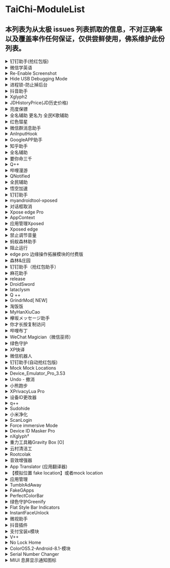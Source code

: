 # TaiChi-ModuleList

## 本列表为从太极 issues 列表抓取的信息，不对正确率以及覆盖率作任何保证，仅供尝鲜使用，佛系维护此份列表。

<details>
  <summary>钉钉助手(抢红包版)</summary>
  <h3>模块用途：</h3>
  <p></p>
  <h3>更新日志：</h3>
  <p>适配钉钉4.6.25版本<br></p>
  <h3>模块版本号：</h3>
  <p>1.1.5<br></p>
  <h3>模块安装包：</h3>
  <p>https://dl-xda.xposed.info/modules/com.sky.xposed.rimet_v7_829eaa.apk</p>
  <p>issue URL：<a href="https://api.github.com/repos/taichi-framework/TaiChi/issues/711"># 711</a></p>
</details>

<details>
  <summary>微信学英语</summary>
  <h3>模块用途：</h3>
  <p></p>
  <h3>更新日志：</h3>
  <p>支持微信7.0.4版本</p>
  <h3>模块版本号：</h3>
  <p>v1.7.91 (54)</p>
  <h3>模块安装包：</h3>
  <p>包名<br>com.hiwechart.translate<br>蓝奏云<br>https://www.lanzous.com/i3vwxaj?t</p>
  <p>issue URL：<a href="https://api.github.com/repos/taichi-framework/TaiChi/issues/707"># 707</a></p>
</details>

<details>
  <summary>Re-Enable Screenshot</summary>
  <h3>模块用途：</h3>
  <p>在不支援截圖的應用程式上截圖</p>
  <h3>更新日志：</h3>
  <p></p>
  <h3>模块版本号：</h3>
  <p>1.7</p>
  <h3>模块安装包：</h3>
  <p>https://dl-xda.xposed.info/modules/se.valitron.res_v7_561f52.apk</p>
  <p>issue URL：<a href="https://api.github.com/repos/taichi-framework/TaiChi/issues/702"># 702</a></p>
</details>

<details>
  <summary>Hide USB Debugging Mode</summary>
  <h3>模块用途：</h3>
  <p>針對應用程式隱藏 USB Debugging 狀態，對某些遊戲特別有用。</p>
  <h3>更新日志：</h3>
  <p></p>
  <h3>模块版本号：</h3>
  <p>1.0</p>
  <h3>模块安装包：</h3>
  <p>https://dl-xda.xposed.info/modules/com.redlee90.hideusbdebugging_v1_8f956a.apk<br></p>
  <p>issue URL：<a href="https://api.github.com/repos/taichi-framework/TaiChi/issues/701"># 701</a></p>
</details>

<details>
  <summary>进程锁-防止掉后台</summary>
  <h3>模块用途：</h3>
  <p></p>
  <h3>更新日志：</h3>
  <p>3.1.5: <br>修改hook方式 <br>修复一些bug</p>
  <h3>模块版本号：</h3>
  <p>3.1.5_Stable_20190422</p>
  <h3>模块安装包：</h3>
  <p>https://www.coolapk.com/apk/top.fols.aapp.eternalprocessxposed</p>
  <p>issue URL：<a href="https://api.github.com/repos/taichi-framework/TaiChi/issues/695"># 695</a></p>
</details>

<details>
  <summary>抖音助手</summary>
  <h3>模块用途：</h3>
  <p></p>
  <h3>更新日志：</h3>
  <p>适配抖音5.7.0</p>
  <h3>模块版本号：</h3>
  <p>4.4.0</p>
  <h3>模块安装包：</h3>
  <p>[com.sky.xposed.aweme_4.4.0_57.zip](https://github.com/taichi-framework/TaiChi/files/3100945/com.sky.xposed.aweme_4.4.0_57.zip)</p>
  <p>issue URL：<a href="https://api.github.com/repos/taichi-framework/TaiChi/issues/692"># 692</a></p>
</details>

<details>
  <summary>Xglyph2</summary>
  <h3>模块用途：</h3>
  <p></p>
  <h3>更新日志：</h3>
  <p>改bug<br></p>
  <h3>模块版本号：</h3>
  <p>1.8.2<br></p>
  <h3>模块安装包：</h3>
  <p>https://github.com/Cypher01/Xglyph2</p>
  <p>issue URL：<a href="https://api.github.com/repos/taichi-framework/TaiChi/issues/674"># 674</a></p>
</details>

<details>
  <summary>JDHistoryPrice(JD历史价格)</summary>
  <h3>模块用途：</h3>
  <p>查看京东当前商品的历史价格<br>在京东商品详情页点击<br>分享按钮-其他-选择【JD历史价格】</p>
  <h3>更新日志：</h3>
  <p></p>
  <h3>模块版本号：</h3>
  <p>0.13</p>
  <h3>模块安装包：</h3>
  <p>链接: https://pan.baidu.com/s/13FJFBirWq70OujDseluJ2A 提取码: tazg <br></p>
  <p>issue URL：<a href="https://api.github.com/repos/taichi-framework/TaiChi/issues/673"># 673</a></p>
</details>

<details>
  <summary>亮度保镖</summary>
  <h3>模块用途：</h3>
  <p>防止一些应用（如支付宝、微信的付款码）修改亮度。具体做的事情<br>界面亮度被设置为大于30%时，还原为系统亮度<br>这样子打开收付款界面就不会突然亮瞎眼了</p>
  <h3>更新日志：</h3>
  <p></p>
  <h3>模块版本号：</h3>
  <p>1.4</p>
  <h3>模块安装包：</h3>
  <p>https://www.coolapk.com/apk/cuily.xp1<br></p>
  <p>issue URL：<a href="https://api.github.com/repos/taichi-framework/TaiChi/issues/672"># 672</a></p>
</details>

<details>
  <summary>全名辅助  更名为 全民K歌辅助</summary>
  <h3>模块用途：</h3>
  <p></p>
  <h3>更新日志：</h3>
  <p>1.已知bug修复<br>2.模块名称更改，更易于辨别在哪使用</p>
  <h3>模块版本号：</h3>
  <p>1.2</p>
  <h3>模块安装包：</h3>
  <p>https://github.com/jiumoshou/karorkefz/blob/master/karorfz_1.2.apk</p>
  <p>issue URL：<a href="https://api.github.com/repos/taichi-framework/TaiChi/issues/661"># 661</a></p>
</details>

<details>
  <summary>红色彗星</summary>
  <h3>模块用途：</h3>
  <p>破解P图软件PicsArt登录既是会员<br></p>
  <h3>更新日志：</h3>
  <p></p>
  <h3>模块版本号：</h3>
  <p>1.0<br></p>
  <h3>模块安装包：</h3>
  <p>https://www.lanzous.com/i3sm1ti?t<br><br></p>
  <p>issue URL：<a href="https://api.github.com/repos/taichi-framework/TaiChi/issues/660"># 660</a></p>
</details>

<details>
  <summary>微信群消息助手</summary>
  <h3>模块用途：</h3>
  <p></p>
  <h3>更新日志：</h3>
  <p>Android 端更新<br> <br><br>- 支持了微信7.0.4（1420）版本。 <br>- 修复了获取配置失败还显示成功的问题。 <br>- 修复了小概率下点击位置错乱和删除会话闪退的问题。 <br>- 重写了置顶高亮的逻辑，现在可能微信6的一些老版本重新获得了支持。 <br>- 修复了统计用户处的一个问题。</p>
  <h3>模块版本号：</h3>
  <p>1.4.5</p>
  <h3>模块安装包：</h3>
  <p>https://www.coolapk.com/apk/com.zdy.project.wechat_chatroom_helper</p>
  <p>issue URL：<a href="https://api.github.com/repos/taichi-framework/TaiChi/issues/658"># 658</a></p>
</details>

<details>
  <summary>AnInputHook</summary>
  <h3>模块用途：</h3>
  <p>记录输入的 xposed模块。简单地 hook了系统 api的一些东西<br></p>
  <h3>更新日志：</h3>
  <p></p>
  <h3>模块版本号：</h3>
  <p>1.1.3<br></p>
  <h3>模块安装包：</h3>
  <p>http://t.cn/EX0JTQP<br></p>
  <p>issue URL：<a href="https://api.github.com/repos/taichi-framework/TaiChi/issues/657"># 657</a></p>
</details>

<details>
  <summary>GoogleAPP助手</summary>
  <h3>模块用途：</h3>
  <p></p>
  <h3>更新日志：</h3>
  <p>适配 9.51.x，9.58.x，9.61.x，9.66.x</p>
  <h3>模块版本号：</h3>
  <p>1.8.8</p>
  <h3>模块安装包：</h3>
  <p>https://www.coolapk.com/apk/com.elderdrivers.googlesearchbox</p>
  <p>issue URL：<a href="https://api.github.com/repos/taichi-framework/TaiChi/issues/655"># 655</a></p>
</details>

<details>
  <summary>知乎助手</summary>
  <h3>模块用途：</h3>
  <p>1. 去除首页"推荐"内的广告、Live和书店等卡<br>2. 去除答案页面底部广告<br>3. 屏蔽底部"方法"或"大学"选项卡<br>4. 去除答案列表内的广告<br></p>
  <h3>更新日志：</h3>
  <p></p>
  <h3>模块版本号：</h3>
  <p>1.0.1</p>
  <h3>模块安装包：</h3>
  <p>https://github.com/picone/ZhihuXposed/releases/download/1.0.1/app-release.apk<br><br></p>
  <p>issue URL：<a href="https://api.github.com/repos/taichi-framework/TaiChi/issues/649"># 649</a></p>
</details>

<details>
  <summary>全名辅助</summary>
  <h3>模块用途：</h3>
  <p></p>
  <h3>更新日志：</h3>
  <p>已知bug修复，加入运行日志。</p>
  <h3>模块版本号：</h3>
  <p>1.1</p>
  <h3>模块安装包：</h3>
  <p>https://github.com/jiumoshou/karorkefz/blob/master/karorfz.apk<br><br>麻烦您了weishu，初步涉足，bug略多,xp没报，太极报了，修复已知，请多多包涵啦，嘿嘿</p>
  <p>issue URL：<a href="https://api.github.com/repos/taichi-framework/TaiChi/issues/648"># 648</a></p>
</details>

<details>
  <summary>要你命三千</summary>
  <h3>模块用途：</h3>
  <p></p>
  <h3>更新日志：</h3>
  <p>适配新版软件</p>
  <h3>模块版本号：</h3>
  <p>6.0</p>
  <h3>模块安装包：</h3>
  <p>微云文件分享:要妳命三千_6.0.apk下载地址:https://share.weiyun.com/5jCRK9I</p>
  <p>issue URL：<a href="https://api.github.com/repos/taichi-framework/TaiChi/issues/647"># 647</a></p>
</details>

<details>
  <summary>Q++</summary>
  <h3>模块用途：</h3>
  <p></p>
  <h3>更新日志：</h3>
  <p>解决部分设备闪退bug</p>
  <h3>模块版本号：</h3>
  <p>1.3.1</p>
  <h3>模块安装包：</h3>
  <p>https://dl-xda.xposed.info/modules/cn.qssq666.q.plus_v45_52bac4.apk</p>
  <p>issue URL：<a href="https://api.github.com/repos/taichi-framework/TaiChi/issues/646"># 646</a></p>
</details>

<details>
  <summary>哔哩漫游</summary>
  <h3>模块用途：</h3>
  <p></p>
  <h3>更新日志：</h3>
  <p>更新</p>
  <h3>模块版本号：</h3>
  <p>1.0.7</p>
  <h3>模块安装包：</h3>
  <p>https://github.com/iAcn/BiliRoaming</p>
  <p>issue URL：<a href="https://api.github.com/repos/taichi-framework/TaiChi/issues/641"># 641</a></p>
</details>

<details>
  <summary>QNotified</summary>
  <h3>模块用途：</h3>
  <p>QNotified(QQ删好友通知)通过定期刷新QQ好友列表判断是否有好友删除用户，并在检测到被好友删除后向用户发出通知提醒。</p>
  <h3>更新日志：</h3>
  <p></p>
  <h3>模块版本号：</h3>
  <p>0.1.2 (5)</p>
  <h3>模块安装包：</h3>
  <p>https://github.com/cinit/QNotified/releases/download/v0.1.2/qnotified_012.apk</p>
  <p>issue URL：<a href="https://api.github.com/repos/taichi-framework/TaiChi/issues/639"># 639</a></p>
</details>

<details>
  <summary>全民辅助</summary>
  <h3>模块用途：</h3>
  <p>全民k歌启动页广告关闭，歌房语音长按改点击开关</p>
  <h3>更新日志：</h3>
  <p></p>
  <h3>模块版本号：</h3>
  <p>1.0</p>
  <h3>模块安装包：</h3>
  <p>https://github.com/jiumoshou/karorkefz/blob/master/karorkefz.apk<br>已更新界面</p>
  <p>issue URL：<a href="https://api.github.com/repos/taichi-framework/TaiChi/issues/638"># 638</a></p>
</details>

<details>
  <summary>  悟空加速</summary>
  <h3>模块用途：</h3>
  <p>「悟空加速」，加速启动 ，跳过不要的启动页。</p>
  <h3>更新日志：</h3>
  <p></p>
  <h3>模块版本号：</h3>
  <p>1.8.4</p>
  <h3>模块安装包：</h3>
  <p>https://raw.githubusercontent.com/VwEl/-/master/wu-kong-v1.8.4-167314-o_1d65h521a1p571c46198namq1fpsq-uid-1131019.apk<br></p>
  <p>issue URL：<a href="https://api.github.com/repos/taichi-framework/TaiChi/issues/633"># 633</a></p>
</details>

<details>
  <summary>钉钉助手</summary>
  <h3>模块用途：</h3>
  <p></p>
  <h3>更新日志：</h3>
  <p>适配钉钉4.6.21版本<br></p>
  <h3>模块版本号：</h3>
  <p>1.1.2<br></p>
  <h3>模块安装包：</h3>
  <p>https://dl-xda.xposed.info/modules/com.sky.xposed.rimet_v4_704244.apk</p>
  <p>issue URL：<a href="https://api.github.com/repos/taichi-framework/TaiChi/issues/622"># 622</a></p>
</details>

<details>
  <summary>myandroidtool-xposed</summary>
  <h3>模块用途：</h3>
  <p>myandroidtool增强</p>
  <h3>更新日志：</h3>
  <p></p>
  <h3>模块版本号：</h3>
  <p></p>
  <h3>模块安装包：</h3>
  <p>https://www.coolapk.com/apk/cn.wq.myandroidtoolsxposed</p>
  <p>issue URL：<a href="https://api.github.com/repos/taichi-framework/TaiChi/issues/620"># 620</a></p>
</details>

<details>
  <summary>对话框取消</summary>
  <h3>模块用途：</h3>
  <p></p>
  <h3>更新日志：</h3>
  <p>增加禁用对话框关键词检测[已测试:去除爱奇艺更新提示]</p>
  <h3>模块版本号：</h3>
  <p>1.6.9</p>
  <h3>模块安装包：</h3>
  <p>http://ainixiang.cn/update/alert/Alert1.6.9.apk</p>
  <p>issue URL：<a href="https://api.github.com/repos/taichi-framework/TaiChi/issues/619"># 619</a></p>
</details>

<details>
  <summary>Xpose edge Pro</summary>
  <h3>模块用途：</h3>
  <p></p>
  <h3>更新日志：</h3>
  <p>bug修复等<br></p>
  <h3>模块版本号：</h3>
  <p>5.4.2<br></p>
  <h3>模块安装包：</h3>
  <p>https://www.lanzous.com/i3pjx0f</p>
  <p>issue URL：<a href="https://api.github.com/repos/taichi-framework/TaiChi/issues/616"># 616</a></p>
</details>

<details>
  <summary>AppContext</summary>
  <h3>模块用途：</h3>
  <p>Have Tasker react on running applications, without the downsides of the default implementation!<br><br>It hooks directly into the Activity-class, letting Tasker react immediately when an app starts. This means no more periodic checking which app is running, so no more battery drain and no more slow reactions. It's also perfectly accurate and doesn't need an accessibility service, so your device's screen lock can be used for enhanced data protection again.<br>(Experimental support for reacting on Services is also present.)<br></p>
  <h3>更新日志：</h3>
  <p></p>
  <h3>模块版本号：</h3>
  <p>Version name: 0.4.7.2<br></p>
  <h3>模块安装包：</h3>
  <p>https://dl-xda.xposed.info/modules/io.shortway.appcontext_v16_a8fecb.apk<br><br></p>
  <p>issue URL：<a href="https://api.github.com/repos/taichi-framework/TaiChi/issues/615"># 615</a></p>
</details>

<details>
  <summary> 应用管理Xposed</summary>
  <h3>模块用途：</h3>
  <p> 绿色应用，微信gcm代收，划卡清理应用后台，锁屏清理后台，自启动/权限管理等一系列功能<br></p>
  <h3>更新日志：</h3>
  <p></p>
  <h3>模块版本号：</h3>
  <p> P-5.1.7<br></p>
  <h3>模块安装包：</h3>
  <p>应用管理_P-5.1.7.apk<br>https://pan.baidu.com/s/1mFVnxaQgAH6A5rKL-B5sjg<br><br></p>
  <p>issue URL：<a href="https://api.github.com/repos/taichi-framework/TaiChi/issues/614"># 614</a></p>
</details>

<details>
  <summary>Xposed edge</summary>
  <h3>模块用途：</h3>
  <p></p>
  <h3>更新日志：</h3>
  <p>bug修复等</p>
  <h3>模块版本号：</h3>
  <p>5.4.0</p>
  <h3>模块安装包：</h3>
  <p>https://www.lanzous.com/i3ov8ub</p>
  <p>issue URL：<a href="https://api.github.com/repos/taichi-framework/TaiChi/issues/612"># 612</a></p>
</details>

<details>
  <summary>禁止调节音量</summary>
  <h3>模块用途：</h3>
  <p>非系统app就调节不了音量了<br></p>
  <h3>更新日志：</h3>
  <p></p>
  <h3>模块版本号：</h3>
  <p>666<br></p>
  <h3>模块安装包：</h3>
  <p>http://t.cn/EisQYM7<br></p>
  <p>issue URL：<a href="https://api.github.com/repos/taichi-framework/TaiChi/issues/610"># 610</a></p>
</details>

<details>
  <summary>蚂蚁森林助手</summary>
  <h3>模块用途：</h3>
  <p></p>
  <h3>更新日志：</h3>
  <p>新增社区功能<br></p>
  <h3>模块版本号：</h3>
  <p>1.3.6<br></p>
  <h3>模块安装包：</h3>
  <p>链接<br>https://pan.baidu.com/s/1jJ4Xjbl8sg_oLh3PmoNtrw 提取码<br>tiwn </p>
  <p>issue URL：<a href="https://api.github.com/repos/taichi-framework/TaiChi/issues/607"># 607</a></p>
</details>

<details>
  <summary>阻止运行</summary>
  <h3>模块用途：</h3>
  <p>个人感觉阻止运行比绿色守护性能更强，操作简单。阻止app后台启动推送消息<br></p>
  <h3>更新日志：</h3>
  <p></p>
  <h3>模块版本号：</h3>
  <p>2.7.0<br></p>
  <h3>模块安装包：</h3>
  <p><br>下载地址<br>https://dl-xda.xposed.info/modules/me.piebridge.forcestopgb_v872_69fb0e.apk<br>模块介绍<br>https://repo.xposed.info/module/me.piebridge.forcestopgb<br><br></p>
  <p>issue URL：<a href="https://api.github.com/repos/taichi-framework/TaiChi/issues/603"># 603</a></p>
</details>

<details>
  <summary>edge pro 边缘操作拓展模块的付费版</summary>
  <h3>模块用途：</h3>
  <p></p>
  <h3>更新日志：</h3>
  <p>New action: stop all, stop looping(multi-action and repeat), playing sound and speech, injecting gesture, and gesture recording.<br>Bug fixes.</p>
  <h3>模块版本号：</h3>
  <p>5.4</p>
  <h3>模块安装包：</h3>
  <p>链接:https://pan.baidu.com/s/1S-i9Hl7hogRR1l90ia2x_Q 提取码:gki1</p>
  <p>issue URL：<a href="https://api.github.com/repos/taichi-framework/TaiChi/issues/591"># 591</a></p>
</details>

<details>
  <summary>森林&庄园</summary>
  <h3>模块用途：</h3>
  <p>#400 #370 #325 #116 #86 （被打死</p>
  <h3>更新日志：</h3>
  <p></p>
  <h3>模块版本号：</h3>
  <p>1.1.6t</p>
  <h3>模块安装包：</h3>
  <p>https://www.lanzous.com/b596648<br>[ 森林庄园116e_test.apk ]</p>
  <p>issue URL：<a href="https://api.github.com/repos/taichi-framework/TaiChi/issues/590"># 590</a></p>
</details>

<details>
  <summary>钉钉助手（抢红包助手）</summary>
  <h3>模块用途：</h3>
  <p></p>
  <h3>更新日志：</h3>
  <p>适配钉钉4.6.20</p>
  <h3>模块版本号：</h3>
  <p>1.1.1</p>
  <h3>模块安装包：</h3>
  <p>https://repo.xposed.info/module/com.sky.xposed.rimet<br>https://dl-xda.xposed.info/modules/com.sky.xposed.rimet_v3_fae19e.apk</p>
  <p>issue URL：<a href="https://api.github.com/repos/taichi-framework/TaiChi/issues/589"># 589</a></p>
</details>

<details>
  <summary>麻花助手</summary>
  <h3>模块用途：</h3>
  <p></p>
  <h3>更新日志：</h3>
  <p>1新增测试模块 SharePlugin，假装分享功能，支持微信朋友圈、微信、QQ、QQ空间、微博分享，使用此功能前请先看帮助文档；<br>2此版本仅支持麻花影视 2.7.0和贝贝影视 2.7.0，请使用麻花影视 2.6.1版本的用户不要更新此版本。</p>
  <h3>模块版本号：</h3>
  <p>0.7.0</p>
  <h3>模块安装包：</h3>
  <p>https://github.com/1595901624/mhzs/releases<br><br>https://www.lanzous.com/b614986/     4uk6</p>
  <p>issue URL：<a href="https://api.github.com/repos/taichi-framework/TaiChi/issues/588"># 588</a></p>
</details>

<details>
  <summary>release</summary>
  <h3>模块用途：</h3>
  <p></p>
  <h3>更新日志：</h3>
  <p>固定搜索框位置，修复搜索框消失bug<br>更改漫画源，做到秒刷新。<br>退出APP后自动隐藏图标</p>
  <h3>模块版本号：</h3>
  <p>0.1-δ</p>
  <h3>模块安装包：</h3>
  <p>https://dl-xda.xposed.info/modules/com.app.legend.dms_v4_2accd7.apk</p>
  <p>issue URL：<a href="https://api.github.com/repos/taichi-framework/TaiChi/issues/586"># 586</a></p>
</details>

<details>
  <summary>DroidSword</summary>
  <h3>模块用途：</h3>
  <p>逆向神器，快速定位UI信息。</p>
  <h3>更新日志：</h3>
  <p></p>
  <h3>模块版本号：</h3>
  <p>1.0.4</p>
  <h3>模块安装包：</h3>
  <p>https://github.com/githubwing/DroidSword/raw/master/app/release/app-release.apk</p>
  <p>issue URL：<a href="https://api.github.com/repos/taichi-framework/TaiChi/issues/585"># 585</a></p>
</details>

<details>
  <summary>lataclysm</summary>
  <h3>模块用途：</h3>
  <p>伪装位置,GPS定位,基站定位,WIFI定位.伪装运营商<br>介绍：https://repo.xposed.info/module/com.cataclysm.i<br></p>
  <h3>更新日志：</h3>
  <p></p>
  <h3>模块版本号：</h3>
  <p>1.35<br></p>
  <h3>模块安装包：</h3>
  <p>https://dl-xda.xposed.info/modules/com.cataclysm.i_v64_037bfa.apk<br> </p>
  <p>issue URL：<a href="https://api.github.com/repos/taichi-framework/TaiChi/issues/574"># 574</a></p>
</details>

<details>
  <summary>Q ++</summary>
  <h3>模块用途：</h3>
  <p></p>
  <h3>更新日志：</h3>
  <p>解决该版本 QQ空间经常出现闪退的问题 群-情迁设置中的更新和修复 增加艾特全体 艾特用户，禁言功能测试修复。</p>
  <h3>模块版本号：</h3>
  <p>1.2.8</p>
  <h3>模块安装包：</h3>
  <p>https://dl-xda.xposed.info/modules/cn.qssq666.q.plus_v42_02531b.apk</p>
  <p>issue URL：<a href="https://api.github.com/repos/taichi-framework/TaiChi/issues/572"># 572</a></p>
</details>

<details>
  <summary>GrindrMod[ NEW]</summary>
  <h3>模块用途：</h3>
  <p></p>
  <h3>更新日志：</h3>
  <p>✓ Fix maps crash on Android P✓ Fix occasional app crash on opening the maps overlay when app is in the background</p>
  <h3>模块版本号：</h3>
  <p>5.5.0</p>
  <h3>模块安装包：</h3>
  <p>https://repo.xposed.info/module/com.grindrmod.xposed</p>
  <p>issue URL：<a href="https://api.github.com/repos/taichi-framework/TaiChi/issues/571"># 571</a></p>
</details>

<details>
  <summary>淘饭饭</summary>
  <h3>模块用途：</h3>
  <p></p>
  <h3>更新日志：</h3>
  <p>1.2.4<br>1.分享商品邀请好友(口令带上下载链接)<br>2.支持淘宝号重新授权<br>3.支持多设备登录</p>
  <h3>模块版本号：</h3>
  <p>1.2.4</p>
  <h3>模块安装包：</h3>
  <p>https://www.coolapk.com/apk/com.jy.taofanfan</p>
  <p>issue URL：<a href="https://api.github.com/repos/taichi-framework/TaiChi/issues/564"># 564</a></p>
</details>

<details>
  <summary>MyHanXiuCao</summary>
  <h3>模块用途：</h3>
  <p>破解开车软件含羞草研究所vip权限，仅做测试，勿做他用！By 酷安Larson。</p>
  <h3>更新日志：</h3>
  <p></p>
  <h3>模块版本号：</h3>
  <p>1.4</p>
  <h3>模块安装包：</h3>
  <p>https://dl-xda.xposed.info/modules/cn.ainixiang.myhanxiucao_v4_aedffa.apk<br></p>
  <p>issue URL：<a href="https://api.github.com/repos/taichi-framework/TaiChi/issues/561"># 561</a></p>
</details>

<details>
  <summary>欅坂メッセージ助手</summary>
  <h3>模块用途：</h3>
  <p></p>
  <h3>更新日志：</h3>
  <p>适配更新</p>
  <h3>模块版本号：</h3>
  <p>3.3</p>
  <h3>模块安装包：</h3>
  <p>https://github.com/nondanee/KeyakiMsgAssistant-Xposed</p>
  <p>issue URL：<a href="https://api.github.com/repos/taichi-framework/TaiChi/issues/560"># 560</a></p>
</details>

<details>
  <summary>你才长按复制访问</summary>
  <h3>模块用途：</h3>
  <p>在QQ/WX内直接打开淘宝、抖音等链接</p>
  <h3>更新日志：</h3>
  <p></p>
  <h3>模块版本号：</h3>
  <p>0.02</p>
  <h3>模块安装包：</h3>
  <p>https://repo.xposed.info/module/com.jy.xposed.web<br>https://dl-xda.xposed.info/modules/com.jy.xposed.web_v2_ac063e.apk<br></p>
  <p>issue URL：<a href="https://api.github.com/repos/taichi-framework/TaiChi/issues/558"># 558</a></p>
</details>

<details>
  <summary>哔哩布丁</summary>
  <h3>模块用途：</h3>
  <p></p>
  <h3>更新日志：</h3>
  <p>大概更新支持哔哩哔哩客户端5.39.0（作者没写更新日志）<br></p>
  <h3>模块版本号：</h3>
  <p>1.5.7<br></p>
  <h3>模块安装包：</h3>
  <p>https://drive.google.com/file/d/1Djq2kS4cYowzEJadJs7IETCcacJ9YPpx/view?usp=sharing</p>
  <p>issue URL：<a href="https://api.github.com/repos/taichi-framework/TaiChi/issues/556"># 556</a></p>
</details>

<details>
  <summary>WeChat Magician（微信巫师）</summary>
  <h3>模块用途：</h3>
  <p>WeChat Magician（微信巫师）是一款能够实现防止微信好友撤回聊天消息和微信好友删除朋友圈动态、评论的Xposed框架模块。</p>
  <h3>更新日志：</h3>
  <p></p>
  <h3>模块版本号：</h3>
  <p>v2.8.0</p>
  <h3>模块安装包：</h3>
  <p>https://dl-xda.xposed.info/modules/com.gh0u1l5.wechatmagician_v50_87af1c_0.apk<br><br>该模块内的微信密友功能较为实用，模块于微信7.0版本后已失效，7.0之前版本仍能使用，如需测试可使用6.7.3版本，谢谢！</p>
  <p>issue URL：<a href="https://api.github.com/repos/taichi-framework/TaiChi/issues/547"># 547</a></p>
</details>

<details>
  <summary>绿色守护</summary>
  <h3>模块用途：</h3>
  <p></p>
  <h3>更新日志：</h3>
  <p>旧版本，以前支持太极更新后不支持了。使用新版绿色守护闪退，希望重新支持4.3.2.0版本。<br></p>
  <h3>模块版本号：</h3>
  <p>4.3.2.0<br></p>
  <h3>模块安装包：</h3>
  <p>https://www.lanzous.com/i3i9o3c</p>
  <p>issue URL：<a href="https://api.github.com/repos/taichi-framework/TaiChi/issues/535"># 535</a></p>
</details>

<details>
  <summary> XP快译</summary>
  <h3>模块用途：</h3>
  <p> <br>翻译软件，无需后台自动翻译剪切板内容并以悬浮窗的形式显示出来，长按可复制<br></p>
  <h3>更新日志：</h3>
  <p></p>
  <h3>模块版本号：</h3>
  <p>3.0.6<br></p>
  <h3>模块安装包：</h3>
  <p>https://www.lanzous.com/i3i9g4f<br><br></p>
  <p>issue URL：<a href="https://api.github.com/repos/taichi-framework/TaiChi/issues/533"># 533</a></p>
</details>

<details>
  <summary>微信机器人</summary>
  <h3>模块用途：</h3>
  <p>输入手机号，一键自动搜索发送添加微信好友申请</p>
  <h3>更新日志：</h3>
  <p></p>
  <h3>模块版本号：</h3>
  <p>1.0.1</p>
  <h3>模块安装包：</h3>
  <p>https://pan.baidu.com/s/1Ef2u_T-KzYdBnvPy7ODfUQ  密码:yed9<br></p>
  <p>issue URL：<a href="https://api.github.com/repos/taichi-framework/TaiChi/issues/532"># 532</a></p>
</details>

<details>
  <summary>钉钉助手(自动抢红包版)</summary>
  <h3>模块用途：</h3>
  <p>钉钉自动抢红包与消息防撤回功能<br></p>
  <h3>更新日志：</h3>
  <p></p>
  <h3>模块版本号：</h3>
  <p>v1.1.0版本<br></p>
  <h3>模块安装包：</h3>
  <p>https://dl-xda.xposed.info/modules/com.sky.xposed.rimet_v2_486e1b.apk<br><br>项目源地址<br>https://github.com/sky-wei/xposed-rimet</p>
  <p>issue URL：<a href="https://api.github.com/repos/taichi-framework/TaiChi/issues/531"># 531</a></p>
</details>

<details>
  <summary>Mock Mock Locations</summary>
  <h3>模块用途：</h3>
  <p>Some apps won't let you use them if "Allow mock locations" is turned on, even if you aren't mocking your location.<br>This helps prevent apps from detecting that "Allow mock locations" is turned on.</p>
  <h3>更新日志：</h3>
  <p></p>
  <h3>模块版本号：</h3>
  <p>1.4</p>
  <h3>模块安装包：</h3>
  <p>https://repo.xposed.info/module/com.brandonnalls.mockmocklocations<br></p>
  <p>issue URL：<a href="https://api.github.com/repos/taichi-framework/TaiChi/issues/526"># 526</a></p>
</details>

<details>
  <summary>Device_Emulator_Pro_3.53</summary>
  <h3>模块用途：</h3>
  <p>偽裝裝置<br></p>
  <h3>更新日志：</h3>
  <p></p>
  <h3>模块版本号：</h3>
  <p>3.53<br></p>
  <h3>模块安装包：</h3>
  <p>https://drive.google.com/file/d/1g3wsUswBGU6y_XdQr1lcx6ZIjZxq6-3O/view?usp=drivesdk<br><br></p>
  <p>issue URL：<a href="https://api.github.com/repos/taichi-framework/TaiChi/issues/525"># 525</a></p>
</details>

<details>
  <summary>Undo - 撤消</summary>
  <h3>模块用途：</h3>
  <p>利用Xposed框架，为你的输入框增加撤销（Ctrl-Z）选项。</p>
  <h3>更新日志：</h3>
  <p></p>
  <h3>模块版本号：</h3>
  <p>1.0.4</p>
  <h3>模块安装包：</h3>
  <p>https://www.coolapk.com/apk/top.imlk.undo<br></p>
  <p>issue URL：<a href="https://api.github.com/repos/taichi-framework/TaiChi/issues/522"># 522</a></p>
</details>

<details>
  <summary>小熊跑步</summary>
  <h3>模块用途：</h3>
  <p>跑步手机模拟软件，悦动圈等跑步软件皆可模拟里程，也可模拟步数，修改支付宝步数。<br></p>
  <h3>更新日志：</h3>
  <p></p>
  <h3>模块版本号：</h3>
  <p>1.5.0<br></p>
  <h3>模块安装包：</h3>
  <p>https://www.coolapk.com/apk/com.anjoyo.xyl.run</p>
  <p>issue URL：<a href="https://api.github.com/repos/taichi-framework/TaiChi/issues/518"># 518</a></p>
</details>

<details>
  <summary>XPrivacyLua Pro</summary>
  <h3>模块用途：</h3>
  <p>可以在XPrivacyLua的基础上进行选项或hook自定义</p>
  <h3>更新日志：</h3>
  <p></p>
  <h3>模块版本号：</h3>
  <p>0.73</p>
  <h3>模块安装包：</h3>
  <p>https://play.google.com/store/apps/details?id=eu.faircode.xlua.pro</p>
  <p>issue URL：<a href="https://api.github.com/repos/taichi-framework/TaiChi/issues/512"># 512</a></p>
</details>

<details>
  <summary>设备ID更改器</summary>
  <h3>模块用途：</h3>
  <p>模拟设备ID</p>
  <h3>更新日志：</h3>
  <p></p>
  <h3>模块版本号：</h3>
  <p>1.5.3</p>
  <h3>模块安装包：</h3>
  <p>https://www.coolapk.com/apk/com.phoneinfo.changerpro<br></p>
  <p>issue URL：<a href="https://api.github.com/repos/taichi-framework/TaiChi/issues/508"># 508</a></p>
</details>

<details>
  <summary>q++</summary>
  <h3>模块用途：</h3>
  <p></p>
  <h3>更新日志：</h3>
  <p>修复可能打不开qq的问题<br>修复某些手机概率性无法领取红包问题</p>
  <h3>模块版本号：</h3>
  <p>1.2.7</p>
  <h3>模块安装包：</h3>
  <p>https://dl-xda.xposed.info/modules/cn.qssq666.q.plus_v41_1205ba.apk</p>
  <p>issue URL：<a href="https://api.github.com/repos/taichi-framework/TaiChi/issues/506"># 506</a></p>
</details>

<details>
  <summary>Sudohide</summary>
  <h3>模块用途：</h3>
  <p>对一个应用隐藏另一个应用</p>
  <h3>更新日志：</h3>
  <p></p>
  <h3>模块版本号：</h3>
  <p>1.28</p>
  <h3>模块安装包：</h3>
  <p>https://repo.xposed.info/module/com.sudocode.sudohide</p>
  <p>issue URL：<a href="https://api.github.com/repos/taichi-framework/TaiChi/issues/500"># 500</a></p>
</details>

<details>
  <summary>小米净化</summary>
  <h3>模块用途：</h3>
  <p>修复核心破解兼容android pie<br>修复隐藏应用名称支持隐藏文件夹名称</p>
  <h3>更新日志：</h3>
  <p></p>
  <h3>模块版本号：</h3>
  <p>2.1.6</p>
  <h3>模块安装包：</h3>
  <p>链接：https://pan.baidu.com/s/1J-8Fa-fQ51_OZlESWYtIFQ 提取码：2lhv<br></p>
  <p>issue URL：<a href="https://api.github.com/repos/taichi-framework/TaiChi/issues/499"># 499</a></p>
</details>

<details>
  <summary>ScanLogin</summary>
  <h3>模块用途：</h3>
  <p>app扫码登陆自动确认</p>
  <h3>更新日志：</h3>
  <p></p>
  <h3>模块版本号：</h3>
  <p>1.3.0</p>
  <h3>模块安装包：</h3>
  <p>https://github.com/wangzailfm/ScanLogin/blob/master/app/ScanLogin_1.3.0.apk?raw=true</p>
  <p>issue URL：<a href="https://api.github.com/repos/taichi-framework/TaiChi/issues/494"># 494</a></p>
</details>

<details>
  <summary>Force immersive Mode</summary>
  <h3>模块用途：</h3>
  <p>APP强制全屏显示</p>
  <h3>更新日志：</h3>
  <p></p>
  <h3>模块版本号：</h3>
  <p>V3.04</p>
  <h3>模块安装包：</h3>
  <p>[com.hamzahrmalik.immersiveforcer-3.0.4-13.zip](https://github.com/taichi-framework/TaiChi/files/2955795/com.hamzahrmalik.immersiveforcer-3.0.4-13.zip)</p>
  <p>issue URL：<a href="https://api.github.com/repos/taichi-framework/TaiChi/issues/484"># 484</a></p>
</details>

<details>
  <summary>Device ID Masker Pro</summary>
  <h3>模块用途：</h3>
  <p>伪装设备信息</p>
  <h3>更新日志：</h3>
  <p></p>
  <h3>模块版本号：</h3>
  <p>1.16</p>
  <h3>模块安装包：</h3>
  <p>谷歌:<br>https://play.google.com/store/apps/details?id=zone.bytesreverser.xposeddeviceidmasker<br>百度云:<br>https://pan.baidu.com/s/10vf-8QvKq5HRyejVI__Gwg 密码：qiwe</p>
  <p>issue URL：<a href="https://api.github.com/repos/taichi-framework/TaiChi/issues/484"># 484</a></p>
</details>

<details>
  <summary>nXglyph²</summary>
  <h3>模块用途：</h3>
  <p>一款名为Ingress的现实增强游戏的辅助工具</p>
  <h3>更新日志：</h3>
  <p></p>
  <h3>模块版本号：</h3>
  <p>1.8.1</p>
  <h3>模块安装包：</h3>
  <p>https://share.weiyun.com/5TNPFs4</p>
  <p>issue URL：<a href="https://api.github.com/repos/taichi-framework/TaiChi/issues/483"># 483</a></p>
</details>

<details>
  <summary>重力工具箱Gravity Box [O]</summary>
  <h3>模块用途：</h3>
  <p>重力工具箱GravityBox [O}是一款依赖Xposed框架支持的全能系统设置DIY工具。<br>支持：安卓4.4电池图标美化、状态栏图标美化、时间居中显示、支持数字电量、全局透明度开启、隐藏SIM卡提示和显示、增加高级电源菜单、修改快捷下拉栏、简单开启虚拟按键功能、自带按键救星功能、关机菜单加入截屏功能、旧式电视CRT关屏特效、恢复开发者选项、锁屏快速程序启动等等<br>重力工具箱GravityBox是一款依赖Xposed框架支持的全能系统工具，支持修改ROM的部分系统级重要参数。<br></p>
  <h3>更新日志：</h3>
  <p></p>
  <h3>模块版本号：</h3>
  <p>8,5.2</p>
  <h3>模块安装包：</h3>
  <p>[com.ceco.oreo.gravitybox.apk.zip](https://github.com/taichi-framework/TaiChi/files/2952905/com.ceco.oreo.gravitybox.apk.zip)<br><br>猛然发现支持Pie的重力工具箱了，因而请求支持支持Oreo的</p>
  <p>issue URL：<a href="https://api.github.com/repos/taichi-framework/TaiChi/issues/481"># 481</a></p>
</details>

<details>
  <summary>云村清洁工</summary>
  <h3>模块用途：</h3>
  <p></p>
  <h3>更新日志：</h3>
  <p>rewrite some code.<br>fix some bug.<br>compatible with new netease music version.<br>remove some useless feature.<br>no longer support version that lower than 5.5.2</p>
  <h3>模块版本号：</h3>
  <p>2.7.0</p>
  <h3>模块安装包：</h3>
  <p>https://github.com/zjns/PureNeteaseCloudMusic-Xposed/releases/tag/2.7.0</p>
  <p>issue URL：<a href="https://api.github.com/repos/taichi-framework/TaiChi/issues/473"># 473</a></p>
</details>

<details>
  <summary>Rootcolak</summary>
  <h3>模块用途：</h3>
  <p>防止程序root检测</p>
  <h3>更新日志：</h3>
  <p>新增 支持 EdXposed<br>修复 自定义翻译接口<br>修复 Flyme 7 上应用数据丢失问题<br>新增 翻译文本分析，最高可节省 50% 字数（注：不适用于自定义 API）<br>修复 网页翻译在某些 ROM 上不能显示原文的问题<br>修复 MiniPatcher 模块导致重启应用数据丢失问题 (感谢 @雷小生丶帮忙查找原因)<br>修复 某些 ROM 上被翻译应用出现卡顿的问题<br>新增 邮箱登录<br>修复 百度语言检测接口<br>优化 翻译成功率<br>优化 应用列表<br>优化 用户名设置<br>修复 自定义翻译 API 失效问题<br>修复 滑动时误触发悬浮翻译菜单问题<br>优化 无需启用 "Xposed 资源钩子" 仍可使用优雅的悬浮翻译菜单<br>优化 应用列表加载体验<br>以及一些细节优化</p>
  <h3>模块版本号：</h3>
  <p>1.1.5</p>
  <h3>模块安装包：</h3>
  <p>https://www.coolapk.com/apk/com.lerist.xposed.apptranslator</p>
  <p>issue URL：<a href="https://api.github.com/repos/taichi-framework/TaiChi/issues/472"># 472</a></p>
</details>

<details>
  <summary>音效增强器</summary>
  <h3>模块用途：</h3>
  <p> 听qq音乐无版权歌曲</p>
  <h3>更新日志：</h3>
  <p></p>
  <h3>模块版本号：</h3>
  <p>1.7</p>
  <h3>模块安装包：</h3>
  <p><br>[com.rong.xposed.fakelocation.zip](https://github.com/taichi-framework/TaiChi/files/2948299/com.rong.xposed.fakelocation.zip)<br>或者<br>[mocklocation_v1_135e3b.zip](https://github.com/taichi-framework/TaiChi/files/2948302/mocklocation_v1_135e3b.zip)<br><br></p>
  <p>issue URL：<a href="https://api.github.com/repos/taichi-framework/TaiChi/issues/470"># 470</a></p>
</details>

<details>
  <summary>App Translator (应用翻译器)</summary>
  <h3>模块用途：</h3>
  <p></p>
  <h3>更新日志：</h3>
  <p>新增 支持 EdXposed<br>修复 自定义翻译接口<br>修复 Flyme 7 上应用数据丢失问题<br>新增 翻译文本分析，最高可节省 50% 字数（注：不适用于自定义 API）<br>修复 网页翻译在某些 ROM 上不能显示原文的问题<br>修复 MiniPatcher 模块导致重启应用数据丢失问题 (感谢 @雷小生丶帮忙查找原因)<br>修复 某些 ROM 上被翻译应用出现卡顿的问题<br>新增 邮箱登录<br>修复 百度语言检测接口<br>优化 翻译成功率<br>优化 应用列表<br>优化 用户名设置<br>修复 自定义翻译 API 失效问题<br>修复 滑动时误触发悬浮翻译菜单问题<br>优化 无需启用 "Xposed 资源钩子" 仍可使用优雅的悬浮翻译菜单<br>优化 应用列表加载体验<br>以及一些细节优化</p>
  <h3>模块版本号：</h3>
  <p>1.1.5</p>
  <h3>模块安装包：</h3>
  <p>https://www.coolapk.com/apk/com.lerist.xposed.apptranslator</p>
  <p>issue URL：<a href="https://api.github.com/repos/taichi-framework/TaiChi/issues/468"># 468</a></p>
</details>

<details>
  <summary>【模拟位置 fake location】或者mock location</summary>
  <h3>模块用途：</h3>
  <p>模拟位置</p>
  <h3>更新日志：</h3>
  <p></p>
  <h3>模块版本号：</h3>
  <p></p>
  <h3>模块安装包：</h3>
  <p><br>[com.rong.xposed.fakelocation.zip](https://github.com/taichi-framework/TaiChi/files/2948299/com.rong.xposed.fakelocation.zip)<br>或者<br>[mocklocation_v1_135e3b.zip](https://github.com/taichi-framework/TaiChi/files/2948302/mocklocation_v1_135e3b.zip)<br><br></p>
  <p>issue URL：<a href="https://api.github.com/repos/taichi-framework/TaiChi/issues/466"># 466</a></p>
</details>

<details>
  <summary>应用管理</summary>
  <h3>模块用途：</h3>
  <p>限制应用自启、应用权限管理等，目前手机200多个应用全靠这个压着，不然开机后点都点不动</p>
  <h3>更新日志：</h3>
  <p></p>
  <h3>模块版本号：</h3>
  <p>5.1.5</p>
  <h3>模块安装包：</h3>
  <p>https://github.com/Tornaco/X-APM/releases/download/5.1.5/x-apm-app-release-aio.apk</p>
  <p>issue URL：<a href="https://api.github.com/repos/taichi-framework/TaiChi/issues/462"># 462</a></p>
</details>

<details>
  <summary>TumblrAdAway</summary>
  <h3>模块用途：</h3>
  <p>tumblr去广告</p>
  <h3>更新日志：</h3>
  <p></p>
  <h3>模块版本号：</h3>
  <p>v1.8</p>
  <h3>模块安装包：</h3>
  <p>https://github.com/apsun/TumblrAdAway/releases/download/v1.8/TumblrAdAway-1.8.apk</p>
  <p>issue URL：<a href="https://api.github.com/repos/taichi-framework/TaiChi/issues/458"># 458</a></p>
</details>

<details>
  <summary>FakeGApps</summary>
  <h3>模块用途：</h3>
  <p>用于MicroG的签名伪装</p>
  <h3>更新日志：</h3>
  <p></p>
  <h3>模块版本号：</h3>
  <p>2.0</p>
  <h3>模块安装包：</h3>
  <p>安装包地址：https://dl-xda.xposed.info/modules/com.thermatk.android.xf.fakegapps_v3_bfc686.apk<br>源地址：https://repo.xposed.info/module/com.thermatk.android.xf.fakegapps</p>
  <p>issue URL：<a href="https://api.github.com/repos/taichi-framework/TaiChi/issues/457"># 457</a></p>
</details>

<details>
  <summary>PerfectColorBar</summary>
  <h3>模块用途：</h3>
  <p>对状态栏，导航栏还有Toast进行美化</p>
  <h3>更新日志：</h3>
  <p></p>
  <h3>模块版本号：</h3>
  <p>1.5.2/1.5.3</p>
  <h3>模块安装包：</h3>
  <p>安装包：[PerfectColorBar V1.5.2 最后一版支持MIUI的](https://www.lanzous.com/i3cq9yj)</p>
  <p>issue URL：<a href="https://api.github.com/repos/taichi-framework/TaiChi/issues/453"># 453</a></p>
</details>

<details>
  <summary>绿色守护Greenify</summary>
  <h3>模块用途：</h3>
  <p>全局用后台管理</p>
  <h3>更新日志：</h3>
  <p></p>
  <h3>模块版本号：</h3>
  <p>4.6.3</p>
  <h3>模块安装包：</h3>
  <p>安装包：https://www.coolapk.com/apk/com.oasisfeng.greenify</p>
  <p>issue URL：<a href="https://api.github.com/repos/taichi-framework/TaiChi/issues/452"># 452</a></p>
</details>

<details>
  <summary>Flat Style Bar Indicators</summary>
  <h3>模块用途：</h3>
  <p>对状态栏进行美化</p>
  <h3>更新日志：</h3>
  <p></p>
  <h3>模块版本号：</h3>
  <p>5.1.3</p>
  <h3>模块安装包：</h3>
  <p>安装包：https://www.lanzous.com/i3couod<br>源地址：https://repo.xposed.info/module/com.bocharov.xposed.fsbi</p>
  <p>issue URL：<a href="https://api.github.com/repos/taichi-framework/TaiChi/issues/451"># 451</a></p>
</details>

<details>
  <summary>InstantFaceUnlock</summary>
  <h3>模块用途：</h3>
  <p>人脸识别后自动上滑</p>
  <h3>更新日志：</h3>
  <p></p>
  <h3>模块版本号：</h3>
  <p>2.1.0</p>
  <h3>模块安装包：</h3>
  <p>[模块链接Xposed Info](https://dl-xda.xposed.info/modules/com.samstenner.instantunlock_v9_c2a17c.apk)</p>
  <p>issue URL：<a href="https://api.github.com/repos/taichi-framework/TaiChi/issues/448"># 448</a></p>
</details>

<details>
  <summary>微视助手</summary>
  <h3>模块用途：</h3>
  <p>去水印下载，去广告，禁用更新，去除时间限制，自动点赞</p>
  <h3>更新日志：</h3>
  <p></p>
  <h3>模块版本号：</h3>
  <p>1.6.6</p>
  <h3>模块安装包：</h3>
  <p>https://pan.baidu.com/s/1haQhP58VuaHG80PIIMpPSA 提取码：yt4a<br></p>
  <p>issue URL：<a href="https://api.github.com/repos/taichi-framework/TaiChi/issues/446"># 446</a></p>
</details>

<details>
  <summary>抖音插件</summary>
  <h3>模块用途：</h3>
  <p></p>
  <h3>更新日志：</h3>
  <p>适配抖音5.3.0</p>
  <h3>模块版本号：</h3>
  <p>2.5.0</p>
  <h3>模块安装包：</h3>
  <p>https://share.weiyun.com/5NkfPoV</p>
  <p>issue URL：<a href="https://api.github.com/repos/taichi-framework/TaiChi/issues/442"># 442</a></p>
</details>

<details>
  <summary>支付宝装x模块</summary>
  <h3>模块用途：</h3>
  <p>修改本地支付宝会员</p>
  <h3>更新日志：</h3>
  <p></p>
  <h3>模块版本号：</h3>
  <p>2.28</p>
  <h3>模块安装包：</h3>
  <p>https://www.coolapk.com/apk/im.hoho.alipayInstallB</p>
  <p>issue URL：<a href="https://api.github.com/repos/taichi-framework/TaiChi/issues/441"># 441</a></p>
</details>

<details>
  <summary>V++</summary>
  <h3>模块用途：</h3>
  <p></p>
  <h3>更新日志：</h3>
  <p>修复因没安装机器人导致无法正常使用，找不到入口问题<br>主界面 增加版本更新功能<br>增加绑定机器人实验功能</p>
  <h3>模块版本号：</h3>
  <p>1.0.5</p>
  <h3>模块安装包：</h3>
  <p>https://dl-xda.xposed.info/modules/cn.qssq666.wechat.plus_v6_7f321d.apk</p>
  <p>issue URL：<a href="https://api.github.com/repos/taichi-framework/TaiChi/issues/431"># 431</a></p>
</details>

<details>
  <summary>No Lock  Home</summary>
  <h3>模块用途：</h3>
  <p>在检测到手机连接上特定的WiFi（通过MAC或SSID判断）或者基站后，点亮手机、解锁时不需要密码、也不需要指纹。</p>
  <h3>更新日志：</h3>
  <p></p>
  <h3>模块版本号：</h3>
  <p>2.2.1</p>
  <h3>模块安装包：</h3>
  <p>（将`.zip`改为`.apk`）<br>[No Lock Home_2.2.1.zip](https://github.com/taichi-framework/TaiChi/files/2926420/No.Lock.Home_2.2.1.zip)</p>
  <p>issue URL：<a href="https://api.github.com/repos/taichi-framework/TaiChi/issues/430"># 430</a></p>
</details>

<details>
  <summary>ColorOS5.2-Android-8.1-模块</summary>
  <h3>模块用途：</h3>
  <p>OPPO手机root后状态栏有红条警告，该模块能隐藏红条等</p>
  <h3>更新日志：</h3>
  <p></p>
  <h3>模块版本号：</h3>
  <p>1.3版本</p>
  <h3>模块安装包：</h3>
  <p>https://share.weiyun.com/5ujj5Is</p>
  <p>issue URL：<a href="https://api.github.com/repos/taichi-framework/TaiChi/issues/424"># 424</a></p>
</details>

<details>
  <summary>Serial Number Changer</summary>
  <h3>模块用途：</h3>
  <p>伪装设备SN硬件序列号</p>
  <h3>更新日志：</h3>
  <p></p>
  <h3>模块版本号：</h3>
  <p>2.1</p>
  <h3>模块安装包：</h3>
  <p>https://repo.xposed.info/module/com.intplus.idchanger</p>
  <p>issue URL：<a href="https://api.github.com/repos/taichi-framework/TaiChi/issues/422"># 422</a></p>
</details>

<details>
  <summary>MIUI 息屏显示通知图标</summary>
  <h3>模块用途：</h3>
  <p>MIUI 只有数个应用的图标能在 AOD 显示，这个模块使所有应用程序都可以在息屏显示上显示通知图标。</p>
  <h3>更新日志：</h3>
  <p></p>
  <h3>模块版本号：</h3>
  <p>0.1.1</p>
  <h3>模块安装包：</h3>
  <p>https://github.com/ztc1997/MIUIAODNotificationIcon/releases</p>
  <p>issue URL：<a href="https://api.github.com/repos/taichi-framework/TaiChi/issues/420"># 420</a></p>
</details>